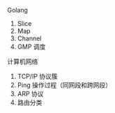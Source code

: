 Golang

1. Slice
2. Map
3. Channel
4. GMP 调度



计算机网络

1. TCP/IP 协议簇
2. Ping 操作过程（同网段和跨网段）
3. ARP 协议
4. 路由分类